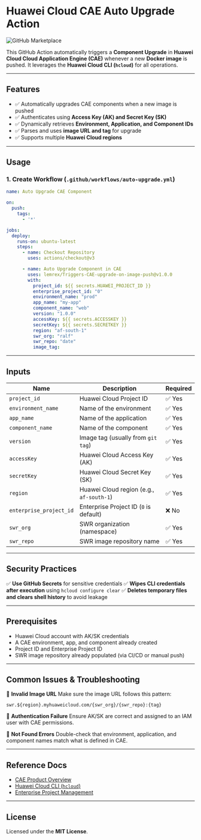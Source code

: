 # **Huawei Cloud CAE Auto Upgrade Action**

![GitHub Marketplace](https://img.shields.io/badge/Marketplace-auto--upgrade--CAE--component-blue)

This GitHub Action automatically triggers a **Component Upgrade** in **Huawei Cloud Cloud Application Engine (CAE)** whenever a new **Docker image** is pushed. It leverages the **Huawei Cloud CLI (`hcloud`)** for all operations.

---

## **Features**

* ✅ Automatically upgrades CAE components when a new image is pushed
* ✅ Authenticates using **Access Key (AK) and Secret Key (SK)**
* ✅ Dynamically retrieves **Environment, Application, and Component IDs**
* ✅ Parses and uses **image URL and tag** for upgrade
* ✅ Supports multiple **Huawei Cloud regions**

---



## **Usage**

### **1. Create Workflow (`.github/workflows/auto-upgrade.yml`)**

```yaml
name: Auto Upgrade CAE Component

on:
  push:
    tags:
      - '*'

jobs:
  deploy:
    runs-on: ubuntu-latest
    steps:
      - name: Checkout Repository
        uses: actions/checkout@v3

      - name: Auto Upgrade Component in CAE
        uses: lemrex/Triggers-CAE-upgrade-on-image-push@v1.0.0
        with:
          project_id: ${{ secrets.HUAWEI_PROJECT_ID }}
          enterprise_project_id: "0"
          environment_name: "prod"
          app_name: "my-app"
          component_name: "web"
          version: "1.0.0"
          accessKey: ${{ secrets.ACCESSKEY }}
          secretKey: ${{ secrets.SECRETKEY }}
          region: "af-south-1"
          swr_org: "ralf"
          swr_repo: "date"
          image_tag: 
```

---

## **Inputs**

| Name                    | Description                              | Required |
| ----------------------- | ---------------------------------------- | -------- |
| `project_id`            | Huawei Cloud Project ID                  | ✅ Yes    |
| `environment_name`      | Name of the environment                  | ✅ Yes    |
| `app_name`              | Name of the application                  | ✅ Yes    |
| `component_name`        | Name of the component                    | ✅ Yes    |
| `version`               | Image tag (usually from `git tag`)       | ✅ Yes    |
| `accessKey`             | Huawei Cloud Access Key (AK)             | ✅ Yes    |
| `secretKey`             | Huawei Cloud Secret Key (SK)             | ✅ Yes    |
| `region`                | Huawei Cloud region (e.g., `af-south-1`) | ✅ Yes    |
| `enterprise_project_id` | Enterprise Project ID (`0` is default)   | ❌ No     |
| `swr_org`               | SWR organization (namespace)             | ✅ Yes    |
| `swr_repo`              | SWR image repository name                | ✅ Yes    |

---

## **Security Practices**

✅ **Use GitHub Secrets** for sensitive credentials
✅ **Wipes CLI credentials after execution** using `hcloud configure clear`
✅ **Deletes temporary files and clears shell history** to avoid leakage

---

## **Prerequisites**

* Huawei Cloud account with AK/SK credentials
* A CAE environment, app, and component already created
* Project ID and Enterprise Project ID
* SWR image repository already populated (via CI/CD or manual push)

---

## **Common Issues & Troubleshooting**

🔹 **Invalid Image URL**
Make sure the image URL follows this pattern:

```
swr.${region}.myhuaweicloud.com/{swr_org}/{swr_repo}:{tag}
```

🔹 **Authentication Failure**
Ensure AK/SK are correct and assigned to an IAM user with CAE permissions.

🔹 **Not Found Errors**
Double-check that environment, application, and component names match what is defined in CAE.

---

## **Reference Docs**

* [CAE Product Overview](https://support.huaweicloud.com/intl/en-us/productdesc-cae/cae_01_0001.html)
* [Huawei Cloud CLI (`hcloud`)](https://support.huaweicloud.com/intl/en-us/productdesc-hcli/hcli_01.html)
* [Enterprise Project Management](https://support.huaweicloud.com/intl/en-us/usermanual-em/pm_topic_0003.html)

---

## **License**

Licensed under the **MIT License**.


